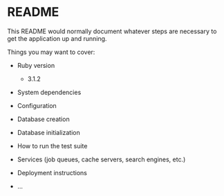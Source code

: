 # README

This README would normally document whatever steps are necessary to get the
application up and running.

Things you may want to cover:

* Ruby version

  - 3.1.2

* System dependencies

* Configuration

* Database creation

* Database initialization

* How to run the test suite

* Services (job queues, cache servers, search engines, etc.)

* Deployment instructions

* ...
